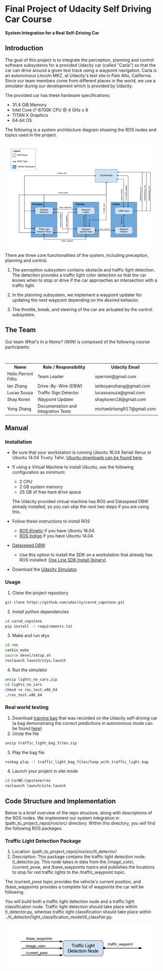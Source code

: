 # Final Project of Udacity Self Driving Car Course 
**System Integration for a Real Self-Driving Car** 

[//]: # (Image References)
[image1]: ./imgs/final-project-ros-graph-v2.png
[image2]: ./imgs/tl-detector-ros-graph.png
[image3]: ./imgs/waypoint-updater-ros-graph.png
[image4]: ./imgs/dbw-node-ros-graph.png

## Introduction 

The goal of this project is to integrate the perception, planning and control software subsystems for a provided Udacity car (called "Carla") so that the car can drive around a given test track using a waypoint navigation. Carla is an autonomous Lincoln MKZ, at Udacity's test site in Palo Alto, California. Since our team members come from different places in the world, we use a simulator during our development which is provided by Udacity. 

The provided car has these hardware specifications:

* 31.4 GiB Memory
* Intel Core i7-6700K CPU @ 4 GHz x 8
* TITAN X Graphics
* 64-bit OS

The following is a system architecture diagram showing the ROS nodes and topics used in the project. 

![architecture][image1]

There are three core functionalities of the system, including preception, planning and control.

1. The perception subsystem contains obstacle and traffic light detection. The detection provides a traffic light color detection so that the car knows when to stop or drive if the car approaches an intersection with a traffic light.

2. In the planning subsystem, we implement a waypoint updater for updating the next waypoint depending on the desired behavior. 

3. The throttle, break, and steering of the car are actuated by the control subsystem. 

## The Team

Our team  _What's In a Name? (WIN)_ is composed of the following course participants:

<table>
  <tr>
    <th>Name</th>
    <th>Role / Responsibility</th>
    <th> Udacity Email</th>
  </tr>
  <tr>
    <td>Helio Perroni Filho</td>
    <td>Team Leader</td>
    <td>xperroni@gmail.com</td>
  </tr>
  <tr>
    <td>Ian Zhang</td>
    <td>Drive-By-Wire (DBW)</td>
    <td>ianboyanzhang@gmail.com</td>
  </tr>
  <tr>
    <td>Lucas Souza</td>
    <td>Traffic Sign Detector</td>
    <td>lucasosouza@gmail.com</td>
  </tr>
  <tr>
    <td>Shay Koren</td>
    <td>Waypoint Updater</td>
    <td>shaykoren18@gmail.com</td>
  </tr>
  <tr>
    <td>Yong Zhang</td>
    <td>Documentation and Integration Tests</td>
    <td>michaelzhang917@gmail.com</td>
  </tr>
</table>

## Manual
### Installation

* Be sure that your workstation is running Ubuntu 16.04 Xenial Xerus or Ubuntu 14.04 Trusty Tahir. [Ubuntu downloads can be found here](https://www.ubuntu.com/download/desktop).
* If using a Virtual Machine to install Ubuntu, use the following configuration as minimum:
  * 2 CPU
  * 2 GB system memory
  * 25 GB of free hard drive space

  The Udacity provided virtual machine has ROS and Dataspeed DBW already installed, so you can skip the next two steps if you are using this.

* Follow these instructions to install ROS
  * [ROS Kinetic](http://wiki.ros.org/kinetic/Installation/Ubuntu) if you have Ubuntu 16.04.
  * [ROS Indigo](http://wiki.ros.org/indigo/Installation/Ubuntu) if you have Ubuntu 14.04.
* [Dataspeed DBW](https://bitbucket.org/DataspeedInc/dbw_mkz_ros)
  * Use this option to install the SDK on a workstation that already has ROS installed: [One Line SDK Install (binary)](https://bitbucket.org/DataspeedInc/dbw_mkz_ros/src/81e63fcc335d7b64139d7482017d6a97b405e250/ROS_SETUP.md?fileviewer=file-view-default)
* Download the [Udacity Simulator](https://github.com/udacity/self-driving-car-sim/releases/tag/v0.1).

### Usage

1. Clone the project repository
```bash
git clone https://github.com/udacity/carnd_capstone.git
```

2. Install python dependencies
```bash
cd carnd_capstone
pip install -r requirements.txt
```
3. Make and run styx
```bash
cd ros
catkin_make
source devel/setup.sh
roslaunch launch/styx.launch
```
4. Run the simulator
```bash
unzip lights_no_cars.zip
cd lights_no_cars
chmod +x ros_test.x86_64
./ros_test.x86_64
```

### Real world testing
1. Download [training bag](https://drive.google.com/file/d/0B2_h37bMVw3iYkdJTlRSUlJIamM/view?usp=sharing) that was recorded on the Udacity self-driving car (a bag demonstraing the correct predictions in autonomous mode can be found [here](https://drive.google.com/open?id=0B2_h37bMVw3iT0ZEdlF4N01QbHc))
2. Unzip the file
```bash
unzip traffic_light_bag_files.zip
```
3. Play the bag file
```bash
rosbag play -l traffic_light_bag_files/loop_with_traffic_light.bag
```
4. Launch your project in site mode
```bash
cd CarND-Capstone/ros
roslaunch launch/site.launch
```

## Code Structure and Implementation

Below is a brief overview of the repo structure, along with descriptions of the ROS nodes. We implenment our system integration in (path_to_project_repo)/ros/src/ directory. Within this directory, you will find the following ROS packages.

### Traffic Light Detection Package

1. Location: (path_to_project_repo)/ros/src/tl_detector/
2. Description: This package contains the traffic light detection node: tl_detector.py. This node takes in data from the /image_color, /current_pose, and /base_waypoints topics and publishes the locations to stop for red traffic lights to the /traffic_waypoint topic.

The /current_pose topic provides the vehicle's current position, and /base_waypoints provides a complete list of waypoints the car will be following.

You will build both a traffic light detection node and a traffic light classification node. Traffic light detection should take place within tl_detector.py, whereas traffic light classification should take place within ../tl_detector/light_classification_model/tl_classfier.py.

![traffic_light][image2]
